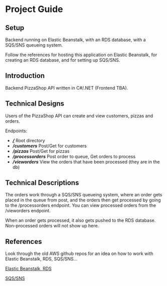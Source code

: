# Project Guide

## Setup
Backend running on Elastic Beanstalk, with an RDS database, with a SQS/SNS queueing system.

Follow the references for hosting this application on Elastic Beanstalk, for creating an RDS database,
and for setting up SQS/SNS.

## Introduction
Backend PizzaShop API written in C#/.NET (Frontend TBA).

## Technical Designs
Users of the PizzaShop API can create and view customers, pizzas and orders.

Endpoints:

+ ***[/](http://aws-day-5-tvaltn-api-env.eba-js3ghmsk.eu-north-1.elasticbeanstalk.com/)*** Root directory
+ ***/customers*** Post/Get for customers
+ ***/pizzas*** Post/Get for pizzas
+ ***/processorders*** Post order to queue, Get orders to process
+ ***/vieworders*** View the orders that have been processed (they are in the db)

## Technical Descriptions
The orders work through a SQS/SNS queueing system, where an order gets placed in the queue from post, and the orders
then get processed by going to the /processorders endpoint. You can view processed orders from the /vieworders endpoint.

When an order gets processed, it also gets pushed to the RDS database. Non-processed orders will not show up here.

## References
Look through the old AWS github repos for an idea on how to work with Elastic Beanstalk, RDS, SQS/SNS...

[Elastic Beanstalk, RDS](https://github.com/boolean-uk/csharp-cloud-aws-day-1)

[SQS/SNS](https://github.com/boolean-uk/csharp-cloud-aws-day-4)
